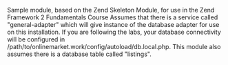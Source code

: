 Sample module, based on the Zend Skeleton Module, for use in the Zend Framework 2 Fundamentals Course
Assumes that there is a service called "general-adapter" which will give instance of the database adapter for use on this installation.
If you are following the labs, your database connectivity will be configured in /path/to/onlinemarket.work/config/autoload/db.local.php.
This module also assumes there is a database table called "listings".

